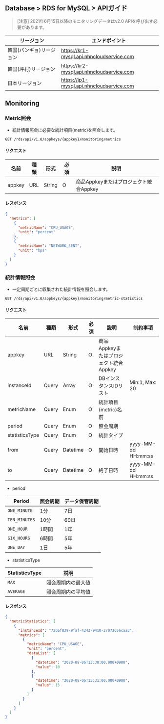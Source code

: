 
## Database > RDS for MySQL > APIガイド

> [注意] 2021年6月15日以降のモニタリングデータはv2.0 APIを呼び出す必要があります。

| リージョン | エンドポイント |
|---|---|
| 韓国(パンギョ)リージョン | https://kr1-mysql.api.nhncloudservice.com |
| 韓国(坪村)リージョン | https://kr2-mysql.api.nhncloudservice.com |
| 日本リージョン | https://jp1-mysql.api.nhncloudservice.com |

## Monitoring

### Metric照会

- 統計情報照会に必要な統計項目(metric)を照会します。

```
GET /rds/api/v1.0/appkeys/{appkey}/monitoring/metrics
```

#### リクエスト

| 名前 | 種類 | 形式 | 必須 | 説明 |
|---|---|---|---|---|
| appkey | URL | String | O | 商品Appkeyまたはプロジェクト統合Appkey |

#### レスポンス

```json
{
  "metrics": [
    {
      "metricName": "CPU_USAGE",
      "unit": "percent"
    },
    {
      "metricName": "NETWORK_SENT",
      "unit": "bps"
    }
  ]
}
```

### 統計情報照会

- 一定周期ごとに収集された統計情報を照会します。

```
GET /rds/api/v1.0/appkeys/{appkey}/monitoring/metric-statistics
```

#### リクエスト

| 名前 | 種類 | 形式 | 必須 | 説明 | 制約事項 |
|---|---|---|---|---|---|
| appkey | URL | String | O | 商品Appkeyまたはプロジェクト統合Appkey | |
| instanceId | Query | Array | O | DBインスタンスIDリスト | Min:1, Max: 20 |
| metricName | Query | Enum | O | 統計項目(metric)名前 | |
| period | Query | Enum | O | 照会周期 | |
| statisticsType | Query | Enum | O | 統計タイプ | |
| from | Query | Datetime | O | 開始日時 | yyyy-MM-dd HH:mm:ss |
| to | Query | Datetime | O | 終了日時 | yyyy-MM-dd HH:mm:ss |

- period

| Period | 照会周期 | データ保管周期 |
|---|---| --- |
| `ONE_MINUTE` | 1分 | 7日 |
| `TEN_MINUTES` | 10分 | 60日 |
| `ONE_HOUR` | 1時間 | 1年 |
| `SIX_HOURS` | 6時間 | 5年 |
| `ONE_DAY` | 1日 | 5年 |

- statisticsType

| StatisticsType | 説明 |
|---|---|
| `MAX` | 照会周期内の最大値 |
| `AVERAGE` | 照会周期内の平均値 |

#### レスポンス

```json
{
  "metricStatistics": [
    {
      "instanceId": "72b5f839-9faf-4243-9410-27072656caa3",
      "metrics": [
        {
          "metricName": "CPU_USAGE",
          "unit": "percent",
          "dataList": [
            {
              "datetime": "2020-08-06T13:30:00.000+0900",
              "value": 10
            },
            {
              "datetime": "2020-08-06T13:31:00.000+0900",
              "value": 15
            }
          ]
        }
      ]
    }
  ]
}
```
